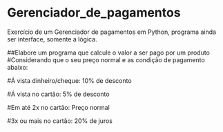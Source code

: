# Gerenciador_de_pagamentos
Exercício de um Gerenciador de pagamentos em Python, programa ainda ser interface, somente a lógica.

##Elabore um programa que calcule o valor a ser pago por um produto
#Considerando que o seu preço normal e as condição de pagamento abaixo:

#Á vista dinheiro/cheque: 10% de desconto

#Á vista no cartão: 5% de desconto 

#Em até 2x no cartão: Preço normal

#3x ou mais no cartão: 20% de juros 

